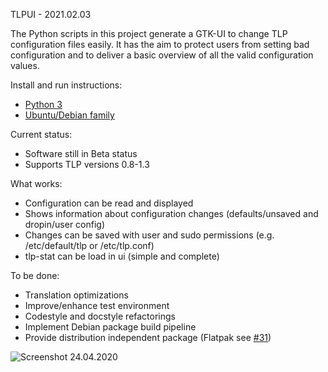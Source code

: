 TLPUI - 2021.02.03

The Python scripts in this project generate a GTK-UI to change TLP configuration files easily.
It has the aim to protect users from setting bad configuration and to deliver a basic overview of all the valid configuration values.

Install and run instructions:
* [Python 3](https://github.com/d4nj1/TLPUI/wiki/Install-instructions#python-3)
* [Ubuntu/Debian family](https://github.com/d4nj1/TLPUI/wiki/Install-instructions#ubuntudebian-family)

Current status:

* Software still in Beta status
* Supports TLP versions 0.8-1.3

What works:

* Configuration can be read and displayed
* Shows information about configuration changes (defaults/unsaved and dropin/user config)
* Changes can be saved with user and sudo permissions (e.g. /etc/default/tlp or /etc/tlp.conf)
* tlp-stat can be load in ui (simple and complete)

To be done:

* Translation optimizations
* Improve/enhance test environment
* Codestyle and docstyle refactorings
* Implement Debian package build pipeline
* Provide distribution independent package (Flatpak see [#31](https://github.com/d4nj1/TLPUI/issues/31))


![Screenshot 24.04.2020](https://raw.githubusercontent.com/d4nj1/TLPUI/master/screenshot.png)
